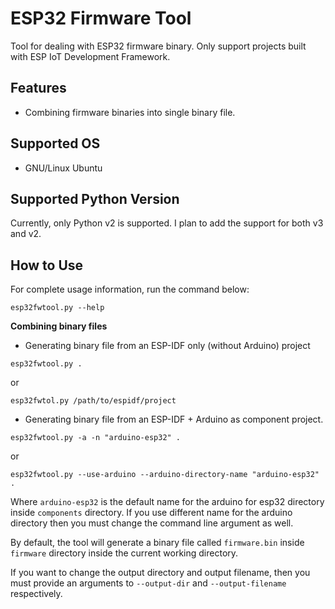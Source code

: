 ESP32 Firmware Tool
===================

Tool for dealing with ESP32 firmware binary. Only support projects built with ESP IoT Development Framework.


## Features

* Combining firmware binaries into single binary file.

## Supported OS

* GNU/Linux Ubuntu

## Supported Python Version

Currently, only Python v2 is supported. I plan to add the support for both v3 and v2.

## How to Use

For complete usage information, run the command below:

```
esp32fwtool.py --help
```

**Combining binary files**

* Generating binary file from an ESP-IDF only (without Arduino) project

```
esp32fwtool.py .
```

or

```
esp32fwtol.py /path/to/espidf/project
```

* Generating binary file from an ESP-IDF + Arduino as component project.

```
esp32fwtool.py -a -n "arduino-esp32" . 
```

or 

```
esp32fwtool.py --use-arduino --arduino-directory-name "arduino-esp32" .
```

Where `arduino-esp32` is the default name for the arduino for esp32 directory inside `components` directory. If you use different name for the arduino directory then you must change the command line argument as well.

By default, the tool will generate a binary file called `firmware.bin` inside `firmware` directory inside the current working directory.

If you want to change the output directory and output filename, then you must provide an arguments to `--output-dir` and `--output-filename` respectively.
